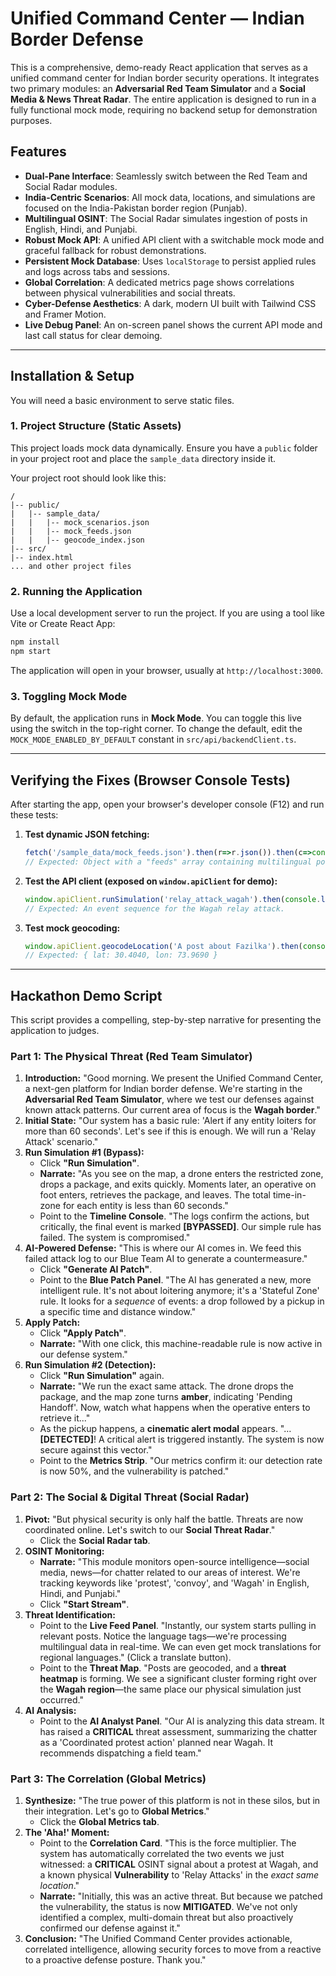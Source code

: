 # Unified Command Center — Indian Border Defense

This is a comprehensive, demo-ready React application that serves as a unified command center for Indian border security operations. It integrates two primary modules: an **Adversarial Red Team Simulator** and a **Social Media & News Threat Radar**. The entire application is designed to run in a fully functional mock mode, requiring no backend setup for demonstration purposes.

## Features

-   **Dual-Pane Interface**: Seamlessly switch between the Red Team and Social Radar modules.
-   **India-Centric Scenarios**: All mock data, locations, and simulations are focused on the India-Pakistan border region (Punjab).
-   **Multilingual OSINT**: The Social Radar simulates ingestion of posts in English, Hindi, and Punjabi.
-   **Robust Mock API**: A unified API client with a switchable mock mode and graceful fallback for robust demonstrations.
-   **Persistent Mock Database**: Uses `localStorage` to persist applied rules and logs across tabs and sessions.
-   **Global Correlation**: A dedicated metrics page shows correlations between physical vulnerabilities and social threats.
-   **Cyber-Defense Aesthetics**: A dark, modern UI built with Tailwind CSS and Framer Motion.
-   **Live Debug Panel**: An on-screen panel shows the current API mode and last call status for clear demoing.

---

## Installation & Setup

You will need a basic environment to serve static files.

### 1. Project Structure (Static Assets)

This project loads mock data dynamically. Ensure you have a `public` folder in your project root and place the `sample_data` directory inside it.

Your project root should look like this:

```
/
|-- public/
|   |-- sample_data/
|   |   |-- mock_scenarios.json
|   |   |-- mock_feeds.json
|   |   |-- geocode_index.json
|-- src/
|-- index.html
... and other project files
```

### 2. Running the Application

Use a local development server to run the project. If you are using a tool like Vite or Create React App:

```bash
npm install
npm start
```

The application will open in your browser, usually at `http://localhost:3000`.

### 3. Toggling Mock Mode

By default, the application runs in **Mock Mode**. You can toggle this live using the switch in the top-right corner. To change the default, edit the `MOCK_MODE_ENABLED_BY_DEFAULT` constant in `src/api/backendClient.ts`.

---

## Verifying the Fixes (Browser Console Tests)

After starting the app, open your browser's developer console (F12) and run these tests:

1.  **Test dynamic JSON fetching:**
    ```javascript
    fetch('/sample_data/mock_feeds.json').then(r=>r.json()).then(c=>console.log(c))
    // Expected: Object with a "feeds" array containing multilingual posts.
    ```
2.  **Test the API client (exposed on `window.apiClient` for demo):**
    ```javascript
    window.apiClient.runSimulation('relay_attack_wagah').then(console.log)
    // Expected: An event sequence for the Wagah relay attack.
    ```
3.  **Test mock geocoding:**
     ```javascript
    window.apiClient.geocodeLocation('A post about Fazilka').then(console.log)
    // Expected: { lat: 30.4040, lon: 73.9690 }
    ```

---

## Hackathon Demo Script

This script provides a compelling, step-by-step narrative for presenting the application to judges.

### **Part 1: The Physical Threat (Red Team Simulator)**

1.  **Introduction:** "Good morning. We present the Unified Command Center, a next-gen platform for Indian border defense. We're starting in the **Adversarial Red Team Simulator**, where we test our defenses against known attack patterns. Our current area of focus is the **Wagah border**."
2.  **Initial State:** "Our system has a basic rule: 'Alert if any entity loiters for more than 60 seconds'. Let's see if this is enough. We will run a 'Relay Attack' scenario."
3.  **Run Simulation #1 (Bypass):**
    *   Click **"Run Simulation"**.
    *   **Narrate:** "As you see on the map, a drone enters the restricted zone, drops a package, and exits quickly. Moments later, an operative on foot enters, retrieves the package, and leaves. The total time-in-zone for each entity is less than 60 seconds."
    *   Point to the **Timeline Console**. "The logs confirm the actions, but critically, the final event is marked **[BYPASSED]**. Our simple rule has failed. The system is compromised."
4.  **AI-Powered Defense:** "This is where our AI comes in. We feed this failed attack log to our Blue Team AI to generate a countermeasure."
    *   Click **"Generate AI Patch"**.
    *   Point to the **Blue Patch Panel**. "The AI has generated a new, more intelligent rule. It's not about loitering anymore; it's a 'Stateful Zone' rule. It looks for a *sequence* of events: a drop followed by a pickup in a specific time and distance window."
5.  **Apply Patch:**
    *   Click **"Apply Patch"**.
    *   **Narrate:** "With one click, this machine-readable rule is now active in our defense system."
6.  **Run Simulation #2 (Detection):**
    *   Click **"Run Simulation"** again.
    *   **Narrate:** "We run the exact same attack. The drone drops the package, and the map zone turns **amber**, indicating 'Pending Handoff'. Now, watch what happens when the operative enters to retrieve it..."
    *   As the pickup happens, a **cinematic alert modal** appears. "…**[DETECTED]**! A critical alert is triggered instantly. The system is now secure against this vector."
    *   Point to the **Metrics Strip**. "Our metrics confirm it: our detection rate is now 50%, and the vulnerability is patched."

### **Part 2: The Social & Digital Threat (Social Radar)**

1.  **Pivot:** "But physical security is only half the battle. Threats are now coordinated online. Let's switch to our **Social Threat Radar**."
    *   Click the **Social Radar tab**.
2.  **OSINT Monitoring:**
    *   **Narrate:** "This module monitors open-source intelligence—social media, news—for chatter related to our areas of interest. We're tracking keywords like 'protest', 'convoy', and 'Wagah' in English, Hindi, and Punjabi."
    *   Click **"Start Stream"**.
3.  **Threat Identification:**
    *   Point to the **Live Feed Panel**. "Instantly, our system starts pulling in relevant posts. Notice the language tags—we're processing multilingual data in real-time. We can even get mock translations for regional languages." (Click a translate button).
    *   Point to the **Threat Map**. "Posts are geocoded, and a **threat heatmap** is forming. We see a significant cluster forming right over the **Wagah region**—the same place our physical simulation just occurred."
4.  **AI Analysis:**
    *   Point to the **AI Analyst Panel**. "Our AI is analyzing this data stream. It has raised a **CRITICAL** threat assessment, summarizing the chatter as a 'Coordinated protest action' planned near Wagah. It recommends dispatching a field team."

### **Part 3: The Correlation (Global Metrics)**

1.  **Synthesize:** "The true power of this platform is not in these silos, but in their integration. Let's go to **Global Metrics**."
    *   Click the **Global Metrics tab**.
2.  **The 'Aha!' Moment:**
    *   Point to the **Correlation Card**. "This is the force multiplier. The system has automatically correlated the two events we just witnessed: a **CRITICAL** OSINT signal about a protest at Wagah, and a known physical **Vulnerability** to 'Relay Attacks' in the *exact same location*."
    *   **Narrate:** "Initially, this was an active threat. But because we patched the vulnerability, the status is now **MITIGATED**. We've not only identified a complex, multi-domain threat but also proactively confirmed our defense against it."
3.  **Conclusion:** "The Unified Command Center provides actionable, correlated intelligence, allowing security forces to move from a reactive to a proactive defense posture. Thank you."
